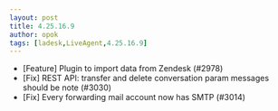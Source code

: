 ```yaml
---
layout: post
title: 4.25.16.9
author: opok
tags: [ladesk,LiveAgent,4.25.16.9]
---
```


- [Feature] Plugin to import data from Zendesk (#2978)
- [Fix] REST API: transfer and delete conversation param messages should be note (#3030)
- [Fix] Every forwarding mail account now has SMTP (#3014) 

